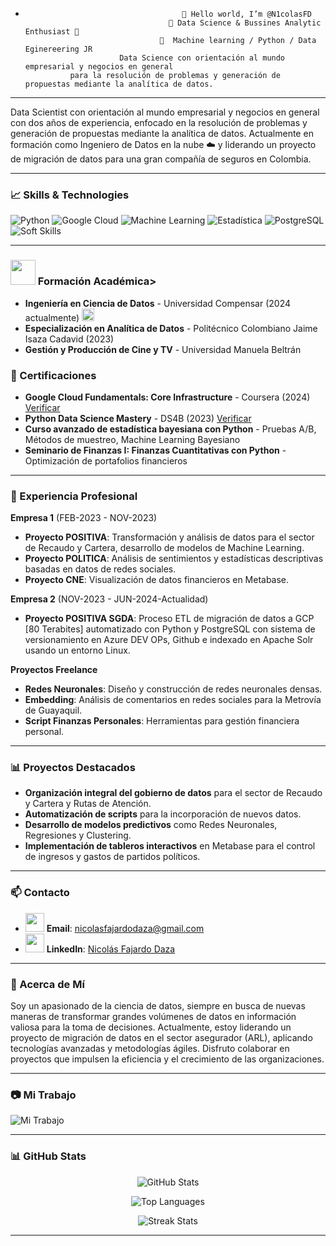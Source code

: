 -                                        👋 Hello world, I’m @N1colasFD 
                                      👀 Data Science & Bussines Analytic Enthusiast 🚀 
                                    🧠  Machine learning / Python / Data Eginereering JR
                           Data Science con orientación al mundo empresarial y negocios en general 
                para la resolución de problemas y generación de propuestas mediante la analítica de datos.

---

Data Scientist con orientación al mundo empresarial y negocios en general con dos años de experiencia, enfocado en la resolución de problemas y generación de propuestas mediante la analítica de datos. Actualmente en formación como Ingeniero de Datos en la nube ☁️ y liderando un proyecto de migración de datos para una gran compañía de seguros en Colombia.

---

### 📈 Skills & Technologies
![Python](https://img.shields.io/badge/Python-%2314354C.svg?style=flat&logo=python&logoColor=white)
![Google Cloud](https://img.shields.io/badge/Google%20Cloud-%234285F4.svg?style=flat&logo=google-cloud&logoColor=white)
![Machine Learning](https://img.shields.io/badge/Machine%20Learning-%23FF6F00.svg?style=flat&logo=tensorflow&logoColor=white)
![Estadística](https://img.shields.io/badge/Estadística-%2300A9E0.svg?style=flat&logo=databricks&logoColor=white)
![PostgreSQL](https://img.shields.io/badge/PostgreSQL-%23336791.svg?style=flat&logo=postgresql&logoColor=white)
![Soft Skills](https://img.shields.io/badge/Soft%20Skills-%23FFD700.svg?style=flat)

---

### <img src="https://cdn.jsdelivr.net/gh/devicons/devicon@latest/icons/visualstudio/visualstudio-original.svg" width="40" height="40"/> Formación Académica>
- **Ingeniería en Ciencia de Datos** - Universidad Compensar (2024 actualmente) <img src="https://cdn.jsdelivr.net/gh/devicons/devicon/icons/python/python-original.svg" width="20" height="20"/>
- **Especialización en Analítica de Datos** - Politécnico Colombiano Jaime Isaza Cadavid (2023)
- **Gestión y Producción de Cine y TV** - Universidad Manuela Beltrán

### 📜 Certificaciones
- **Google Cloud Fundamentals: Core Infrastructure** - Coursera (2024) [Verificar](https://coursera.org/verify/KLE6XCG5HU5W)
- **Python Data Science Mastery** - DS4B (2023) [Verificar](./path/to/certificate.pdf)
- **Curso avanzado de estadística bayesiana con Python** - Pruebas A/B, Métodos de muestreo, Machine Learning Bayesiano
- **Seminario de Finanzas I: Finanzas Cuantitativas con Python** - Optimización de portafolios financieros

---

### 🏢 Experiencia Profesional

**Empresa 1** (FEB-2023 - NOV-2023)
- **Proyecto POSITIVA**: Transformación y análisis de datos para el sector de Recaudo y Cartera, desarrollo de modelos de Machine Learning.
- **Proyecto POLITICA**: Análisis de sentimientos y estadísticas descriptivas basadas en datos de redes sociales.
- **Proyecto CNE**: Visualización de datos financieros en Metabase.

**Empresa 2** (NOV-2023 - JUN-2024-Actualidad)
- **Proyecto POSITIVA SGDA**: Proceso ETL de migración de datos a GCP [80 Terabites] automatizado con Python y PostgreSQL con sistema de versionamiento en Azure DEV OPs, Github e indexado en Apache Solr usando un entorno Linux.

**Proyectos Freelance**
- **Redes Neuronales**: Diseño y construcción de redes neuronales densas.
- **Embedding**: Análisis de comentarios en redes sociales para la Metrovía de Guayaquil.
- **Script Finanzas Personales**: Herramientas para gestión financiera personal.

---

### 📊 Proyectos Destacados
- **Organización integral del gobierno de datos** para el sector de Recaudo y Cartera y Rutas de Atención.
- **Automatización de scripts** para la incorporación de nuevos datos.
- **Desarrollo de modelos predictivos** como Redes Neuronales, Regresiones y Clustering.
- **Implementación de tableros interactivos** en Metabase para el control de ingresos y gastos de partidos políticos.

---

### 📫 Contacto
- <img src="https://mailmeteor.com/logos/assets/SVG/Gmail_Logo.svg" width="30" height="30"/> **Email**: [nicolasfajardodaza@gmail.com](mailto:nicolasfajardodaza@gmail.com)
- <img src="https://cdn.jsdelivr.net/gh/devicons/devicon@latest/icons/linkedin/linkedin-original.svg" width="30" height="30" /> **LinkedIn**: [Nicolás Fajardo Daza](https://www.linkedin.com/in/nicolasfajardodaza/)
---

### 🌟 Acerca de Mí
Soy un apasionado de la ciencia de datos, siempre en busca de nuevas maneras de transformar grandes volúmenes de datos en información valiosa para la toma de decisiones. Actualmente, estoy liderando un proyecto de migración de datos en el sector asegurador (ARL), aplicando tecnologías avanzadas y metodologías ágiles. Disfruto colaborar en proyectos que impulsen la eficiencia y el crecimiento de las organizaciones.

---

### 📷 Mi Trabajo
![Mi Trabajo](./path/to/image.png)

---

### 📊 GitHub Stats
<p align="center">
  <img src="https://github-readme-stats.vercel.app/api?username=N1colasFD&show_icons=true&theme=merko" alt="GitHub Stats" />
</p>
<p align="center">
  <img src="https://github-readme-stats.vercel.app/api/top-langs/?username=N1colasFD&layout=compact&theme=merko" alt="Top Languages" />
</p>
<p align="center">
  <img src="https://github-readme-streak-stats.herokuapp.com/?user=N1colasFD&theme=merko" alt="Streak Stats" />
</p>

---

<!---
N1colasFD/N1colasFD is a ✨ special ✨ repository because its `README.md` (this file) appears on your GitHub profile.
You can click the Preview link to take a look at your changes.
--->
